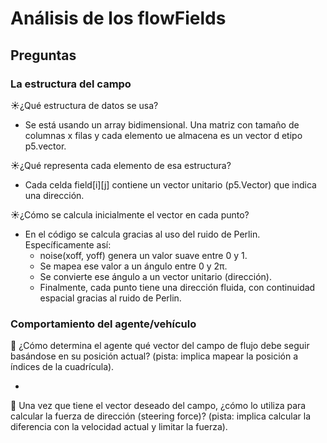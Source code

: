 # Análisis de los flowFields

## Preguntas

### La estructura del campo

☀️¿Qué estructura de datos se usa?

* Se está usando un array bidimensional. Una matriz con tamaño de columnas x filas y cada elemento ue almacena es un vector d etipo p5.vector.

☀️¿Qué representa cada elemento de esa estructura?

* Cada celda field[i][j] contiene un vector unitario (p5.Vector) que indica una dirección.

☀️¿Cómo se calcula inicialmente el vector en cada punto?

* En el código se calcula gracias al uso del ruido de Perlin. Específicamente así:
  * noise(xoff, yoff) genera un valor suave entre 0 y 1.
  * Se mapea ese valor a un ángulo entre 0 y 2π.
  * Se convierte ese ángulo a un vector unitario (dirección).
  * Finalmente, cada punto tiene una dirección fluida, con continuidad espacial gracias al ruido de Perlin.
 
### Comportamiento del agente/vehículo

🌊 ¿Cómo determina el agente qué vector del campo de flujo debe seguir basándose en su posición actual? (pista: implica mapear la posición a índices de la cuadrícula).

* 

🌊 Una vez que tiene el vector deseado del campo, ¿cómo lo utiliza para calcular la fuerza de dirección (steering force)? (pista: implica calcular la diferencia con la velocidad actual y limitar la fuerza).

